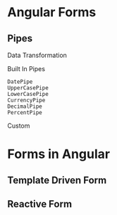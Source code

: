 # Angular Forms

## Pipes

Data Transformation

Built In Pipes

    DatePipe
    UpperCasePipe
    LowerCasePipe
    CurrencyPipe
    DecimalPipe
    PercentPipe

Custom

# Forms in Angular

## Template Driven Form

## Reactive Form